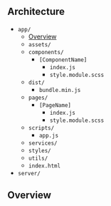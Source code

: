 ## Architecture
- `app/`
    - [Overview](#overview)
    - `assets/`
    - `components/`
        - `[ComponentName]`
            - `index.js`
            - `style.module.scss`
    - `dist/`
        - `bundle.min.js`
    - `pages/`
        - `[PageName]`
            - `index.js`
            - `style.module.scss`
    - `scripts/`
        - `app.js`
    - `services/`
    - `styles/`
    - `utils/`
    - `index.html`
- `server/`

## Overview
